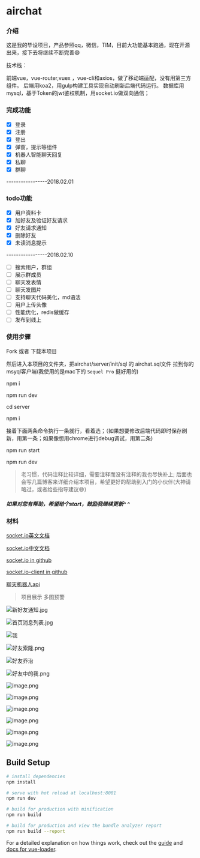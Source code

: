 # airchat

### 介绍

这是我的毕设项目，产品参照qq，微信，TIM，目前大功能基本跑通，现在开源出来，接下去将继续不断完善😄

技术栈：

前端vue，vue-router,vuex ，vue-cli和axios，做了移动端适配，没有用第三方组件。
后端用koa2，用gulp构建工具实现自动刷新后端代码运行。
数据库用mysql，基于Token的jwt鉴权机制，用socket.io做双向通信；

### 完成功能

- [x] 登录
- [x] 注册
- [x] 登出
- [x] 弹窗，提示等组件
- [x] 机器人智能聊天回复
- [x] 私聊
- [x] 群聊

-----------------2018.02.01

### todo功能

- [x] 用户资料卡
- [x] 加好友及验证好友请求
- [x] 好友请求通知
- [x] 删除好友
- [x] 未读消息提示

-----------------2018.02.10

- [ ] 搜索用户，群组
- [ ] 展示群成员
- [ ] 聊天发表情
- [ ] 聊天发图片
- [ ] 支持聊天代码美化，md语法
- [ ] 用户上传头像
- [ ] 性能优化，redis做缓存
- [ ] 发布到线上

### 使用步骤

Fork 或者 下载本项目

然后进入本项目的文件夹，把airchat/server/init/sql 的 airchat.sql文件 拉到你的msyql客户端(我使用的是mac下的 `Sequel Pro` 挺好用的)

npm i

npm run dev

cd server 

npm i

接着下面两条命令执行一条就行，看着选；（如果想要修改后端代码即时保存刷新，用第一条；如果像想用chrome进行debug调试，用第二条)

npm run start  

npm run dev


> 老习惯，代码注释比较详细，需要注释而没有注释的我也尽快补上;
后面也会写几篇博客来详细介绍本项目，希望更好的帮助到入门的小伙伴(大神请略过，或者给些指导建议😄)

##### 如果对您有帮助，希望给个start，鼓励我继续更新^ ^

### 材料

[socket.io英文文档](https://socket.io/docs/server-api/)

[socket.io中文文档](https://zhuanlan.zhihu.com/p/29148869)

[socket.io  in github](https://github.com/socketio/socket.io/)

[socket.io-client in github](https://github.com/socketio/socket.io-client)

[聊天机器人api](http://www.tuling123.com/)

> 项目展示  多图预警

![新好友通知.jpg](http://upload-images.jianshu.io/upload_images/5287253-87b6516a9fc87235.jpg?imageMogr2/auto-orient/strip%7CimageView2/2/w/1240)


![首页消息列表.jpg](http://upload-images.jianshu.io/upload_images/5287253-acdd7d5d49f7c61d.jpg?imageMogr2/auto-orient/strip%7CimageView2/2/w/1240)

![我](http://upload-images.jianshu.io/upload_images/5287253-b40279c205891a4c.png?imageMogr2/auto-orient/strip%7CimageView2/2/w/1240)


![好友索隆.png](http://upload-images.jianshu.io/upload_images/5287253-9053c9e09c6d452c.png?imageMogr2/auto-orient/strip%7CimageView2/2/w/1240)

![好友乔治](http://upload-images.jianshu.io/upload_images/5287253-878f2b8c3607d8c9.png?imageMogr2/auto-orient/strip%7CimageView2/2/w/1240)

![好友中的我.png](http://upload-images.jianshu.io/upload_images/5287253-11ddf1044bcf5730.png?imageMogr2/auto-orient/strip%7CimageView2/2/w/1240)

![image.png](http://upload-images.jianshu.io/upload_images/5287253-c0062cc1cfb36b73.png?imageMogr2/auto-orient/strip%7CimageView2/2/w/1240)

![image.png](http://upload-images.jianshu.io/upload_images/5287253-dbb59dee60ff2c85.png?imageMogr2/auto-orient/strip%7CimageView2/2/w/1240)

![image.png](http://upload-images.jianshu.io/upload_images/5287253-663df9dfcc2b5317.png?imageMogr2/auto-orient/strip%7CimageView2/2/w/1240)


![image.png](http://upload-images.jianshu.io/upload_images/5287253-bddb19a92169bbb8.png?imageMogr2/auto-orient/strip%7CimageView2/2/w/1240)


![image.png](http://upload-images.jianshu.io/upload_images/5287253-8d794128da179161.png?imageMogr2/auto-orient/strip%7CimageView2/2/w/1240)

![image.png](http://upload-images.jianshu.io/upload_images/5287253-714608cb351dd624.png?imageMogr2/auto-orient/strip%7CimageView2/2/w/1240)




## Build Setup

``` bash
# install dependencies
npm install

# serve with hot reload at localhost:8081
npm run dev

# build for production with minification
npm run build

# build for production and view the bundle analyzer report
npm run build --report
```

For a detailed explanation on how things work, check out the [guide](http://vuejs-templates.github.io/webpack/) and [docs for vue-loader](http://vuejs.github.io/vue-loader).
